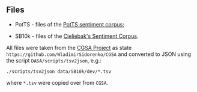 Files
-----

* PotTS - files of the [PotTS sentiment
  corpus](https://github.com/WladimirSidorenko/PotTS);

* SB10k - files of the [Cieliebak's Sentiment
  Corpus](http://aclweb.org/anthology/W17-1106).

All files were taken from the [CGSA
Project](https://github.com/WladimirSidorenko/CGSA) as state
`https://github.com/WladimirSidorenko/CGSA` and converted to JSON
using the script `DASA/scripts/tsv2json`, e.g.:

```shell
./scripts/tsv2json data/SB10k/dev/*.tsv
```

where `*.tsv` were copied over from `CGSA`.
